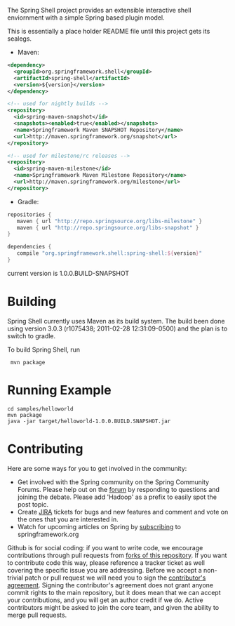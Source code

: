The Spring Shell project provides an extensible interactive shell enviornment with a simple Spring based plugin model. 

This is essentially a place holder README file until this project gets its sealegs.


* Maven:

~~~~~ xml
<dependency>
  <groupId>org.springframework.shell</groupId>
  <artifactId>spring-shell</artifactId>
  <version>${version}</version>
</dependency> 

<!-- used for nightly builds -->
<repository>
  <id>spring-maven-snapshot</id>
  <snapshots><enabled>true</enabled></snapshots>
  <name>Springframework Maven SNAPSHOT Repository</name>
  <url>http://maven.springframework.org/snapshot</url>
</repository> 

<!-- used for milestone/rc releases -->
<repository>
  <id>spring-maven-milestone</id>
  <name>Springframework Maven Milestone Repository</name>
  <url>http://maven.springframework.org/milestone</url>
</repository>  
~~~~~

* Gradle: 

~~~~~ groovy
repositories {
   maven { url "http://repo.springsource.org/libs-milestone" }
   maven { url "http://repo.springsource.org/libs-snapshot" }
}

dependencies {
   compile "org.springframework.shell:spring-shell:${version}"
}
~~~~~
current version is 1.0.0.BUILD-SNAPSHOT

# Building

Spring Shell currently uses Maven as its build system.  The build been done using version 3.0.3 (r1075438; 2011-02-28 12:31:09-0500) and the plan is to switch to gradle.

To build Spring Shell, run

     mvn package
     
# Running Example

    cd samples/helloworld
    mvn package
    java -jar target/helloworld-1.0.0.BUILD.SNAPSHOT.jar
     
# Contributing

Here are some ways for you to get involved in the community:

* Get involved with the Spring community on the Spring Community Forums.  Please help out on the [forum](http://forum.springsource.org/forumdisplay.php?f=80) by responding to questions and joining the debate.
Please add 'Hadoop' as a prefix to easily spot the post topic.
* Create [JIRA](https://jira.springframework.org/browse/SHL) tickets for bugs and new features and comment and vote on the ones that you are interested in.  
* Watch for upcoming articles on Spring by [subscribing](http://www.springsource.org/node/feed) to springframework.org

Github is for social coding: if you want to write code, we encourage contributions through pull requests from [forks of this repository](http://help.github.com/forking/). If you want to contribute code this way, please reference a tracker ticket as well covering the specific issue you are addressing. Before we accept a non-trivial patch or pull request we will need you to sign the [contributor's agreement](https://support.springsource.com/spring_committer_signup).  Signing the contributor's agreement does not grant anyone commit rights to the main repository, but it does mean that we can accept your contributions, and you will get an author credit if we do.  Active contributors might be asked to join the core team, and given the ability to merge pull requests.
